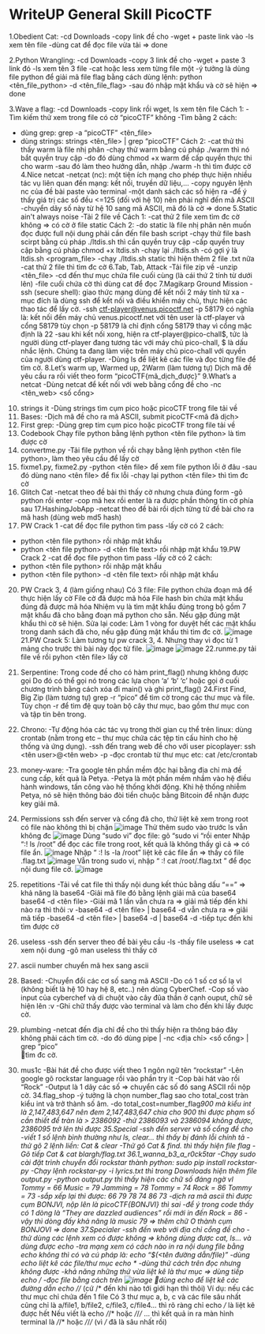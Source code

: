 # WriteUP General Skill PicoCTF
1.Obedient Cat: 
-cd Downloads 
-copy link đề cho
-wget + paste link vào
-ls xem tên file
-dùng cat để đọc file vừa tải => done

2.Python Wrangling:
-cd Downloads
-copy 3 link đề cho
-wget + paste 3 link đó
-ls xem tên 3 file
-cat hoặc less xem từng file một
-ý tưởng là dùng file python để giải mã file flag bằng cách dùng lệnh:
python <tên_file_python> -d <tên_file_flag>
-sau đó nhập mật khẩu và cờ sẽ hiện => done

3.Wave a flag:
-cd Downloads 
-copy link rồi wget, ls xem tên file
Cách 1:
-Tìm kiếm thử xem trong file có cờ “picoCTF” không
-Tìm bằng 2 cách:
+ dùng grep: grep -a “picoCTF” <tên_file>
+ dùng strings: strings <tên_file> | grep “picoCTF”
Cách 2:
-cat thử thì thấy warm là file nhị phân 
-chạy thử warm bằng cú pháp ./warm thì nó bắt quyền truy cập
-do đó dùng chmod +x warm để cấp quyền thực thi cho warm
-sau đó làm theo hướng dẫn, nhập ./warm -h thì tìm được cờ
4.Nice netcat
-netcat (nc): một tiện ích mạng cho phép thực hiện nhiều tác vụ liên quan đến mạng: kết nối, truyền dữ liệu,…
-copy nguyên lệnh nc của đề bài paste vào terminal
-một danh sách các số hiện ra
-để ý thấy giá trị các số đều <=125 (đối với hệ 10) nên phải nghĩ đến mã ASCII
-chuyển dãy số này từ hệ 10 sang mã ASCII, mã đó là cờ => done 
5.Static ain't always noise
-Tải 2 file về 
Cách 1: 
-cat thử 2 file xem tìm đc cờ không => có cờ ở file static
Cách 2:
-do static là file nhị phân nên muốn đọc được full nội dung phải cần đến file bash script 
-chạy thử file bash scirpt bằng cú pháp ./ltdis.sh thì cần quyền truy cập
-cấp quyền truy cập bằng cú pháp chmod +x ltdis.sh
-chạy lại ./ltdis.sh
-có gợi ý là ltdis.sh <program_file>
-chạy ./ltdis.sh static thì hiện thêm 2 file .txt nữa 
-cat thử 2 file thì tìm đc cờ
6.Tab, Tab, Attack
-Tải file zip về
-unzip <tên_file>
-cd đến thư mục chứa file cuối cùng (là cái thứ 2 tính từ dưới lên)
-file cuối chứa cờ thì dùng cat để đọc
7.Magikarp Ground Mission
-ssh (secure shell): giao thức mạng dùng để kết nối 2 máy tính từ xa
-mục đích là dùng ssh để kết nối và điều khiển máy chủ, thực hiện các thao tác để lấy cờ.
-ssh ctf-player@venus.picoctf.net -p 58179 có nghĩa là:
kết nối đến máy chủ venus.picoctf.net với tên user là ctf-player và cổng 58179
tùy chọn -p 58179 là chỉ định cổng 58179 thay vì cổng mặc định là 22
-sau khi kết nối xong, hiện ra ctf-player@pico-chall$, tức là người dùng ctf-player đang tương tác với máy chủ pico-chall, $ là dấu nhắc lệnh. Chúng ta đang làm việc trên máy chủ pico-chall với quyền của người dùng ctf-player.
-Dùng ls để liệt kê các file và đọc từng file để tìm cờ.
8.Let’s warm up, Warmed up, 2Warm (làm tương tự)
Dịch mã đề yêu cầu ra rồi viết theo form “picoCTF{mã_dịch_được}”
9.What’s a netcat
-Dùng netcat để kết nối với web bằng cổng đề cho
-nc <tên_web> <số cổng>
10. strings it
-Dùng strings tìm cụm pico hoặc picoCTF trong file tải về
11. Bases:
-Dịch mã đề cho ra mã ASCII, submit picoCTF<mã đã dịch>
12. First grep:
-Dùng grep tim cụm pico hoặc picoCTF trong file tải về
13. Codebook
Chạy file python bằng lệnh python <tên file python> là tìm được cờ
14. convertme.py 
-Tải file python về rồi chạy bằng lệnh python <tên file python>, làm theo yêu cầu để lấy cờ
15. fixme1.py, fixme2.py
-python <tên file> để xem file python lỗi ở đâu
-sau đó dùng nano <tên file> để fix lỗi
-chạy lại python <tên file> thì tìm đc cờ
16. Glitch Cat
-netcat theo đề bài thì thấy cờ nhưng chưa đúng form
-gõ python rồi enter
-cop mã hex rồi enter là ra được phần thông tin cờ phía sau
17.HashingJobApp
-netcat theo đề bài rồi dịch từng từ đề bài cho ra mã hash (dùng web md5 hash)
18. PW Crack 1
-cat để đọc file python tìm pass
-lấy cờ có 2 cách:
+ python <tên file python> rồi nhập mật khẩu
+ python <tên file python> -d <tên file text> rồi nhập mật khẩu
19.PW Crack 2
-cat để đọc file python tìm pass
-lấy cờ có 2 cách:
+ python <tên file python> rồi nhập mật khẩu
+ python <tên file python> -d <tên file text> rồi nhập mật khẩu
20. PW Crack 3, 4 (làm giống nhau)
Có 3 file:
File python chứa đoạn mã để thực hiện lấy cờ
File cờ đã được mã hóa
File hash bin chứa mật khẩu đúng đã được mã hóa
Nhiệm vụ là tìm mật khẩu đúng trong bộ gồm 7 mật khẩu đã cho bằng đoạn mã python cho sẵn. Nếu gặp đúng mật khẩu thì cờ sẽ hiện.
Sửa lại code:
Làm 1 vòng for duyệt hết các mật khẩu trong danh sách đã cho, nếu gặp đúng mật khẩu thì tìm đc cờ.
![image](https://github.com/user-attachments/assets/3b092ac7-8c70-46e8-bc3c-45b956019d93)
21.PW Crack 5:
Làm tương tự pw crack 3, 4. Nhưng thay vì đọc từ 1 mảng cho trước thì bài này đọc từ file.
![image](https://github.com/user-attachments/assets/6f1a20aa-56d9-4ec9-8f87-16f7528b6979)
![image](https://github.com/user-attachments/assets/b3209bff-cb40-4831-b8ad-57a13b99035e)
22.runme.py
tải file về rồi pyhon <tên file> lấy cờ
23. Serpentine:
Trong code đề cho có hàm print_flag() nhưng không được gọi 
Do đó có thể gọi nó trong các lựa chọn ‘a’ ‘b’ ‘c’ hoặc gọi ở cuối chương trình bằng cách xóa đi main() và ghi print_flag()
24.First Find, Big Zip (làm tương tự)
grep -r “pico” để tìm cờ trong các thư mục và file.
Tùy chọn -r để tìm đệ quy toàn bộ cây thư mục, bao gồm thư mục con và tập tin bên trong.
25. Chrono:
-Tự động hóa các tác vụ trong thời gian cụ thể trên linux: dùng crontab (nằm trong etc – thư mục chứa các tệp tin cấu hình cho hệ thống và ứng dụng).
-ssh đến trang web đề cho với user picoplayer:
ssh <tên user>@<tên web> -p <port>
-đọc crontab từ thư mục etc:
cat /etc/crontab
26. money-ware:
-Tra google tên phần mềm độc hại bằng địa chỉ mà đề cung cấp, kết quả là Petya.
-Petya là một phần mềm nhắm vào hệ điều hành windows, tấn công vào hệ thống khởi động. Khi hệ thống nhiễm Petya, nó sẽ hiện thông báo đòi tiền chuộc bằng Bitcoin để nhận được key giải mã.
27. Permissions 
ssh đến server và cổng đã cho, thử liệt kê xem trong root có file nào không thì bị chặn
![image](https://github.com/user-attachments/assets/52164eb3-0c89-4f60-8dac-339a342bb424)
Thử thêm sudo vào trước ls vẫn không đc
![image](https://github.com/user-attachments/assets/6b423a5e-3ac3-4d7c-8b5b-e2554fd41081)
Dùng “sudo vi” đọc file: gõ “sudo vi “rồi enter
Nhập “:! ls /root” để đọc các file trong root, kết quả là không thấy gì cả => có file ẩn.
![image](https://github.com/user-attachments/assets/3bea8fbb-f0fd-4cd0-beb7-a76af3dc9da2)
Nhập “ :! ls -la /root” liệt kê các file ẩn => thấy có file .flag.txt
![image](https://github.com/user-attachments/assets/398942dd-9ebe-4f6d-9629-33b8c48c1fa2)
Vẫn trong sudo vi, nhập “ :! cat /root/.flag.txt ” để đọc nội dung file cờ.
![image](https://github.com/user-attachments/assets/a6c327ef-222e-4993-9424-f6bc253c8a43)
28. repetitions
-Tải về cat file thì thấy nội dung kết thúc bằng dấu “==” => khả năng là base64
-Giải mã file đó bằng lệnh giải mã của base64
base64 -d <tên file> 
-Giải mã 1 lần vẫn chưa ra => giải mã tiếp đến khi nào ra thì thôi :v 
-base64 -d <tên file> | base64 -d 
vẫn chưa ra => giãi mã tiếp
-base64 -d <tên file> | base64 -d | base64 -d
-tiếp tục đến khi tìm được cờ

29. useless
-ssh đến server theo đề bài yêu cầu
-ls 
-thấy file useless => cat xem nội dung
-gõ man useless thì thấy cờ
30. ascii number
chuyển mã hex sang ascii
31. Based:
-Chuyển đổi các cơ số sang mã ASCII
-Do có 1 số cơ số lạ vl (không biết là hệ 10 hay hệ 8, etc..) nên dùng CyberChef.
-Cop số vào input của cyberchef và di chuột vào cây đũa thần ở cạnh ouput, chữ sẽ hiện lên :v
-Ghi chữ thấy được vào terminal và làm cho đến khi lấy được cờ. 
32. plumbing
-netcat đến địa chỉ đề cho thì thấy hiện ra thông báo đây không phải cách tìm cờ.
-do đó dùng pipe | 
-nc <địa chỉ> <số cổng> | grep “pico”  
tìm đc cờ.
33. mus1c
-Bài hát đề cho được viết theo 1 ngôn ngữ tên “rockstar”
-Lên google gõ rockstar language rồi vào phần try it
-Cop bài hát vào rồi “Rock”
-Output là 1 dãy các số => chuyển các số đó sang ASCII rồi nộp cờ.
34.flag_shop
-ý tưởng là chọn number_flag sao cho total_cost tràn kiểu int và trở thành số âm.
-do total_cost=number_flag*900 mà kiểu int là 2,147,483,647 nên đem 2,147,483,647 chia cho 900 thì được phạm số cần thiết để tràn là > 2386092 
-thử 2386093 và 2386094 không được, 2386095 trở lên thì được
35.Special
-ssh đến server và số cổng đề cho
-viết 1 số lệnh bình thường như ls, clear… thì thấy bị đánh lỗi chính tả
-thử gõ 2 lệnh liền: Cat & clear 
-Thử gõ Cat & find. thì thấy hiện file flag
-Gõ tiếp Cat & cat blargh/flag.txt
36.1_wanna_b3_a_r0ck5tar
-Chạy sudo cài đặt trình chuyển đổi rockstar thành python: 
sudo pip install rockstar-py
-Chạy lệnh rockstar-py -i lyrics.txt thì trong Downloads hiện thêm file output.py
-python output.py thì thấy hiện các chữ số đáng ngờ vl 
Tommy = 66 Music = 79 Jamming = 78 Tommy = 74 Rock = 86 Tommy = 73 
-sắp xếp lại thì được: 66 79 78 74 86 73
-dịch ra mã ascii thì được cụm BONJVI, nộp lên là picoCTF{BONJVI} thì sai
-để ý trong code thấy có 1 dòng là “They are dazzled audiences” rồi mới in đến Rock = 86 
-vậy thì dòng đấy khả năng là music 79 => thêm chữ O thành cụm BONJOVI => done
37.Specialer
-ssh đến web với địa chỉ cổng đề cho
-thử dùng các lệnh xem có được không => không dùng được cat, ls… và dùng được echo
-tra mạng xem có cách nào in ra nội dung file bằng echo không thì có và cú pháp là:
echo “$(<tên đường dẫn/file)”
-dùng echo liệt kê các file/thư mục
echo *
-dùng thử cách trên đọc nhưng không được
-khả năng những thứ vừa liệt kê là thư mục => dùng tiếp
echo */*
-đọc file bằng cách trên
![image](https://github.com/user-attachments/assets/f60c3053-458d-41a0-8721-df916cbc9b14)
dùng echo để liệt kê các đường dẫn
echo */*/* (cứ /* đến khi nào tới giới hạn thì thôi)
Ví dụ: nếu các thư mục chỉ chứa đến 1 file 
Có 3 thư mục a, b, c và các file sâu nhất cũng chỉ là a/file1, b/file2, c/file3, c/file4… thì rõ ràng chỉ echo */* là liệt kê được hết
Nếu viết là echo */*/* hoặc */*/*/* … thì kết quả in ra màn hình terminal là */*/* hoặc */*/*/* (vì */* đã là sâu nhất rồi)
